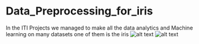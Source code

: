 # Data_Preprocessing_for_iris
In the ITI Projects we managed to make all the data analytics and Machine learning on many datasets one of them is the iris 
![alt text](https://media-exp1.licdn.com/dms/image/C5612AQGRMAyd06pxPw/article-inline_image-shrink_1500_2232/0/1580434297929?e=1653523200&v=beta&t=sA_HsFjWi18L7JTtpJxPNihMz5t77wyGMWPLXv3E10Q)
![alt text](https://deeplearning.cms.waikato.ac.nz/img/iris.png)

